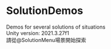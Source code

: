 # SolutionDemos
Demos for several solutions of situations<br>
Unity version: 2021.3.27f1<br>
請從@SolutionMenu場景開始探索